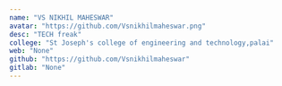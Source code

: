 ```yaml
---
name: "VS NIKHIL MAHESWAR"
avatar: "https://github.com/Vsnikhilmaheswar.png"
desc: "TECH freak"
college: "St Joseph's college of engineering and technology,palai"
web: "None"
github: "https://github.com/Vsnikhilmaheswar"
gitlab: "None"
---
```

